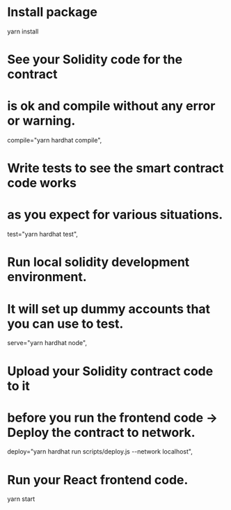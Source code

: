 # Install package
yarn install
# See your Solidity code for the contract 
# is ok and compile without any error or warning.
compile="yarn hardhat compile",
# Write tests to see the smart contract code works 
# as you expect for various situations.
test="yarn hardhat test",

# Run local solidity development environment.
# It will set up dummy accounts that you can use to test.
serve="yarn hardhat node",
# Upload your Solidity contract code to it 
# before you run the frontend code -> Deploy the contract to network.
deploy="yarn hardhat run scripts/deploy.js --network localhost",

# Run your React frontend code.
yarn start